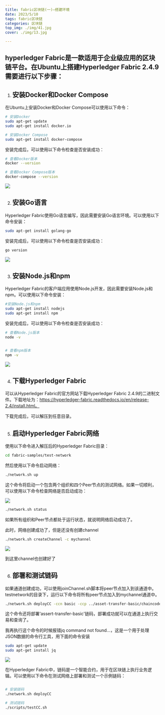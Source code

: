 ```yaml
---
title: fabric区块链(一)—搭建环境
date: 2023/5/10
tags: fabric区块链
categories: 区块链
top_img: ./img/41.jpg
cover: ./img/13.jpg

---
```




## hyperledger Fabric是一款适用于企业级应用的区块链平台。在Ubuntu上搭建Hyperledger Fabric 2.4.9需要进行以下步骤：

1. ## 安装Docker和Docker Compose


在Ubuntu上安装Docker和Docker Compose可以使用以下命令：

```bash
# 安装Docker
sudo apt-get update
sudo apt-get install docker.io

# 安装Docker Compose
sudo apt-get install docker-compose
```



安装完成后，可以使用以下命令检查是否安装成功：

```bash
# 查看Docker版本
docker --version

# 查看Docker Compose版本
docker-compose --version
```

![](./img/51.png)



2. ## 安装Go语言


Hyperledger Fabric使用Go语言编写，因此需要安装Go语言环境。可以使用以下命令安装：

```bash
sudo apt-get install golang-go
```



安装完成后，可以使用以下命令检查是否安装成功：

```bash
go version
```

![](./img/52.png)

3. ## 安装Node.js和npm


Hyperledger Fabric的客户端应用使用Node.js开发，因此需要安装Node.js和npm。可以使用以下命令安装：

```bash
#安装Node.js和npm
sudo apt-get install nodejs
sudo apt-get install npm
```



安装完成后，可以使用以下命令检查是否安装成功：

```bash
# 查看Node.js版本
node -v


# 查看npm版本
npm -v
```

![](./img/53.pngls)

4. ## 下载Hyperledger Fabric


可以从Hyperledger Fabric的官方网站下载Hyperledger Fabric 2.4.9的二进制文件。下载地址为：https://hyperledger-fabric.readthedocs.io/en/release-2.4/install.html。

下载完成后，可以解压到任意目录。

5. ## 启动Hyperledger Fabric网络


使用以下命令进入解压后的Hyperledger Fabric目录：

```bash
cd fabric-samples/test-network
```



然后使用以下命令启动网络：

```bash
./network.sh up
```

这个命令将启动一个包含两个组织和四个Peer节点的测试网络。如果一切顺利，可以使用以下命令检查网络是否启动成功：

![](./img/54.png)

```bash
./network.sh status
```



如果所有组织和Peer节点都处于运行状态，就说明网络启动成功了。



此时，网络创建成功了，但是还没有创建channel

```bash
./network.sh createChannel -c mychannel
```

![](./img/55.png)

到这里channel也创建好了

6. ## 部署和测试链码

如果通道创建成功，可以使用joinChannel.sh脚本将peer节点加入到该通道中。testnetwork的目录下，运行以下命令将所有peer节点加入到mychannel通道中。

```bash
./network.sh deployCC -ccn basic -ccp ../asset-transfer-basic/chaincode-javascript/ -ccl javascript
```

这个命令还将部署‘assert-transfer-basic'链码，部署成功就可以在通道上执行交易和查询了。

我再执行这个命令的时候报错jq command not found...，这是一个用于处理JSON数据的命令行工具，用下面的命令安装

```bash
sudo apt-get update
sudo apt-get install jq
```

![](./img/56.png)



在Hyperledger Fabric中，链码是一个智能合约，用于在区块链上执行业务逻辑。可以使用以下命令在测试网络上部署和测试一个示例链码：

```bash

# 安装链码
./network.sh deployCC

# 测试链码
./scripts/testCC.sh
```

